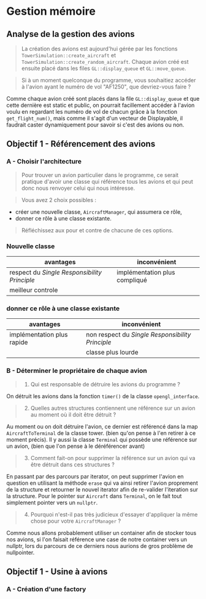 # Gestion mémoire

## Analyse de la gestion des avions

> La création des avions est aujourd'hui gérée par les fonctions `TowerSimulation::create_aircraft` et `TowerSimulation::create_random_aircraft`.
Chaque avion créé est ensuite placé dans les files `GL::display_queue` et `GL::move_queue`.

> Si à un moment quelconque du programme, vous souhaitiez accéder à l'avion ayant le numéro de vol "AF1250", que devriez-vous faire ?

Comme chaque avion créé sont placés dans la file `GL::display_queue` et que cette dernière est static et public, on pourrait facillement accéder à l'avion voulu en regardant les numéro de vol de chacun grâce à la fonction `get_flight_num()`, mais comme il s'agit d'un vecteur de Displayable, il faudrait caster dynamiquement pour savoir si c'est des avions ou non. 

## Objectif 1 - Référencement des avions

### A - Choisir l'architecture

> Pour trouver un avion particulier dans le programme, ce serait pratique d'avoir une classe qui référence tous les avions et qui peut donc nous renvoyer celui qui nous intéresse.

> Vous avez 2 choix possibles :
- créer une nouvelle classe, `AircraftManager`, qui assumera ce rôle,
- donner ce rôle à une classe existante.

> Réfléchissez aux pour et contre de chacune de ces options.

### Nouvelle classe

| avantages | inconvénient |
| --------- | ------------ |
| respect du *Single Responsibility Principle* | implémentation plus compliqué |
| meilleur controle | |

### donner ce rôle à une classe existante

| avantages | inconvénient |
| --------- | ------------ |
| implémentation plus rapide | non respect du *Single Responsibility Principle* |
| | classe plus lourde |

### B - Déterminer le propriétaire de chaque avion

> 1. Qui est responsable de détruire les avions du programme ?

On détruit les avions dans la fonction `timer()` de la classe `opengl_interface`.

> 2. Quelles autres structures contiennent une référence sur un avion au moment où il doit être détruit ?

Au moment ou on doit détruire l'avion, ce dernier est référencé dans la map `AircraftToTerminal` de la classe tower. (bien qu'on pense à l'en retirer à ce moment précis).
Il y aussi la classe `Terminal` qui possède une référence sur un avion, (bien que l'on pense à le déréférencer avant)

> 3. Comment fait-on pour supprimer la référence sur un avion qui va être détruit dans ces structures ?

En passant par des parcours par iterator, on peut supprimer l'avion en question en utilisant la méthode `erase` qui va ainsi retirer l'avion proprement de la structure et retourner le nouvel iterator afin de re-valider l'iteration sur la structure.
Pour le pointer sur `Aircraft` dans `Terminal`, on le fait tout simplement pointer vers un `nullptr`.

> 4. Pourquoi n'est-il pas très judicieux d'essayer d'appliquer la même chose pour votre `AircraftManager` ?

Comme nous allons probablement utiliser un container afin de stocker tous nos avions, si l'on faisait référence une case de notre container vers un nullptr, lors du parcours de ce derniers nous aurions de gros problème de nullpointer.

## Objectif 1 - Usine à avions

### A - Création d'une factory

